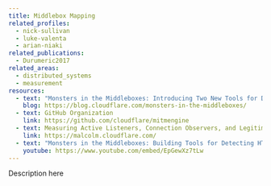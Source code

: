 ```yaml
---
title: Middlebox Mapping
related_profiles:
  - nick-sullivan
  - luke-valenta
  - arian-niaki
related_publications:
  - Durumeric2017
related_areas:
  - distributed_systems
  - measurement
resources:
  - text: "Monsters in the Middleboxes: Introducing Two New Tools for Detecting HTTPS Interception"
    blog: https://blog.cloudflare.com/monsters-in-the-middleboxes/
  - text: GitHub Organization
    link: https://github.com/cloudflare/mitmengine
  - text: Measuring Active Listeners, Connection Observers, and Legitimate Monitors
    link: https://malcolm.cloudflare.com/
  - text: "Monsters in the Middleboxes: Building Tools for Detecting HTTPS Interception"
    youtube: https://www.youtube.com/embed/EpGewXz7tLw
---
```


Description here